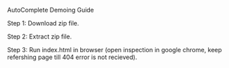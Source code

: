 AutoComplete Demoing Guide

Step 1: Download zip file.

Step 2: Extract zip file.

Step 3: Run index.html in browser (open inspection in google chrome, keep refershing page till 404 error is not recieved).
